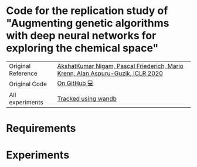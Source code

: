 # Code for the replication study of "Augmenting genetic algorithms with deep neural networks for exploring the chemical space" 

|          |           |
|----------|-----------|
| Original Reference | [AkshatKumar Nigam, Pascal Friederich, Mario Krenn, Alan Aspuru-Guzik, ICLR 2020](https://openreview.net/forum?id=H1lmyRNFvr)|
| Original Code      | [On GitHub 💻](https://github.com/aspuru-guzik-group/GA/tree/paper_results)|
| All experiments  | [Tracked using wandb](https://wandb.ai/kjappelbaum/ga_replication_study) | 


# Requirements 

# Experiments

